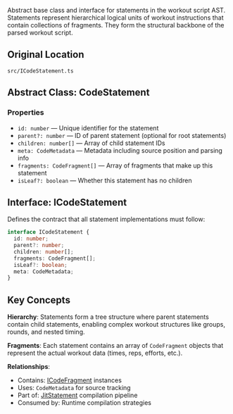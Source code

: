 Abstract base class and interface for statements in the workout script AST. Statements represent hierarchical logical units of workout instructions that contain collections of fragments. They form the structural backbone of the parsed workout script.

## Original Location
`src/ICodeStatement.ts`

## Abstract Class: CodeStatement

### Properties
- `id: number` — Unique identifier for the statement
- `parent?: number` — ID of parent statement (optional for root statements)
- `children: number[]` — Array of child statement IDs
- `meta: CodeMetadata` — Metadata including source position and parsing info
- `fragments: CodeFragment[]` — Array of fragments that make up this statement
- `isLeaf?: boolean` — Whether this statement has no children

## Interface: ICodeStatement

Defines the contract that all statement implementations must follow:

```typescript
interface ICodeStatement {
  id: number;
  parent?: number;
  children: number[];  
  fragments: CodeFragment[];
  isLeaf?: boolean;
  meta: CodeMetadata;
}
```

## Key Concepts

**Hierarchy**: Statements form a tree structure where parent statements contain child statements, enabling complex workout structures like groups, rounds, and nested timing.

**Fragments**: Each statement contains an array of `CodeFragment` objects that represent the actual workout data (times, reps, efforts, etc.).

**Relationships**:
- Contains: [ICodeFragment](./ICodeFragment.md) instances
- Uses: `CodeMetadata` for source tracking
- Part of: [JitStatement](./Compiler/JitCompiler.md) compilation pipeline
- Consumed by: Runtime compilation strategies
